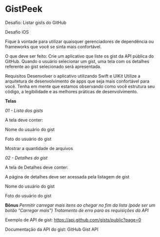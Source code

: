 # GistPeek
Desafio: Listar gists do GitHub

Desafio iOS

Fique à vontade para utilizar quaisquer gerenciadores de dependência ou frameworks que
você se sinta mais confortável.

O que deve ser feito:
Crie um aplicativo que liste os gist da API pública do GitHub.
Quando o usuário selecionar um gist, uma tela com os detalhes referente ao gist selecionado será
apresentada.

Requisitos
Desenvolver o aplicativo utilizando Swift e UIKit
Utilize a arquitetura de desenvolvimento de apps que seja mais confortável para você.
Tenha em mente que estamos observando como você estrutura seu código, a legibilidade e
as melhores práticas de desenvolvimento.


**Telas**

*01 - Lista dos gists*

A tela deve conter:

Nome do usuário do gist

Foto do usuário do gist

Mostrar a quantidade de arquivos

*02 - Detalhes do gist*

A tela de Detalhes deve conter:

A página de detalhes deve ser acessada pela listagem de gist

Nome do usuário do gist

Foto do usuário do gist

**Bônus**
*Permitir carregar mais itens ao chegar no fim da lista (pode ser um botão “Carregar mais”)
Tratamento de erro para as requisições da API*

Exemplo de API de gist:
https://api.github.com/gists/public?page=0

Documentação da API do gist:
GitHub Gist API
